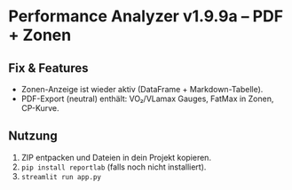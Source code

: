
# Performance Analyzer v1.9.9a – PDF + Zonen

## Fix & Features
- Zonen-Anzeige ist wieder aktiv (DataFrame + Markdown-Tabelle).
- PDF-Export (neutral) enthält: VO₂/VLamax Gauges, FatMax in Zonen, CP-Kurve.

## Nutzung
1) ZIP entpacken und Dateien in dein Projekt kopieren.
2) `pip install reportlab` (falls noch nicht installiert).
3) `streamlit run app.py`
